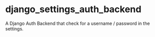 # django_settings_auth_backend
A Django Auth Backend that check for a username / password in the settings.
